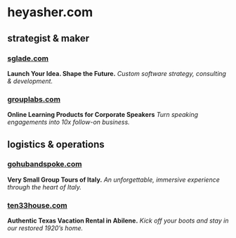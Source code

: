 # heyasher.com

## strategist & maker

### [sglade.com](https://sglade.com)
**Launch Your Idea. Shape the Future.**
*Custom software strategy, consulting & development.*

### [grouplabs.com](https://grouplabs.com)
**Online Learning Products for Corporate Speakers**
*Turn speaking engagements into 10x follow-on business.*

## logistics & operations

### [gohubandspoke.com](https://gohubandspoke.com)
**Very Small Group Tours of Italy.**
*An unforgettable, immersive experience through the heart of Italy.*

### [ten33house.com](https://ten33house.com)
**Authentic Texas Vacation Rental in Abilene.**
*Kick off your boots and stay in our restored 1920’s home.*
